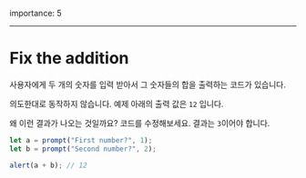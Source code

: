 importance: 5

---

# Fix the addition

사용자에게 두 개의 숫자를 입력 받아서 그 숫자들의 합을 출력하는 코드가 있습니다.

의도한대로 동작하지 않습니다. 예제 아래의 출력 값은 `12` 입니다.

왜 이런 결과가 나오는 것일까요? 코드를 수정해보세요. 결과는 `3`이어야 합니다. 

```js run
let a = prompt("First number?", 1);
let b = prompt("Second number?", 2);

alert(a + b); // 12
```
